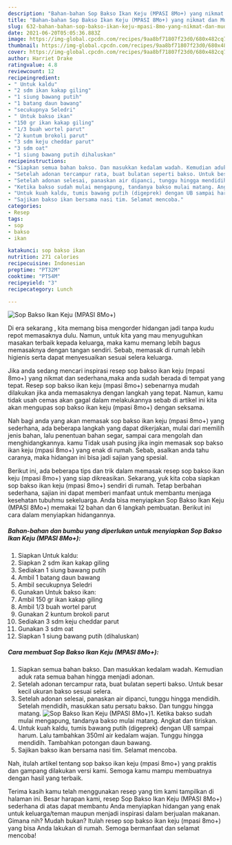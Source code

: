 ```yaml
---
description: "Bahan-bahan Sop Bakso Ikan Keju (MPASI 8Mo+) yang nikmat dan Mudah Dibuat"
title: "Bahan-bahan Sop Bakso Ikan Keju (MPASI 8Mo+) yang nikmat dan Mudah Dibuat"
slug: 632-bahan-bahan-sop-bakso-ikan-keju-mpasi-8mo-yang-nikmat-dan-mudah-dibuat
date: 2021-06-20T05:05:36.883Z
image: https://img-global.cpcdn.com/recipes/9aa8bf71807f23d0/680x482cq70/sop-bakso-ikan-keju-mpasi-8mo-foto-resep-utama.jpg
thumbnail: https://img-global.cpcdn.com/recipes/9aa8bf71807f23d0/680x482cq70/sop-bakso-ikan-keju-mpasi-8mo-foto-resep-utama.jpg
cover: https://img-global.cpcdn.com/recipes/9aa8bf71807f23d0/680x482cq70/sop-bakso-ikan-keju-mpasi-8mo-foto-resep-utama.jpg
author: Harriet Drake
ratingvalue: 4.8
reviewcount: 12
recipeingredient:
- " Untuk kaldu"
- "2 sdm ikan kakap giling"
- "1 siung bawang putih"
- "1 batang daun bawang"
- "secukupnya Seledri"
- " Untuk bakso ikan"
- "150 gr ikan kakap giling"
- "1/3 buah wortel parut"
- "2 kuntum brokoli parut"
- "3 sdm keju cheddar parut"
- "3 sdm oat"
- "1 siung bawang putih dihaluskan"
recipeinstructions:
- "Siapkan semua bahan bakso. Dan masukkan kedalam wadah. Kemudian aduk rata semua bahan hingga menjadi adonan."
- "Setelah adonan tercampur rata, buat bulatan seperti bakso. Untuk besar kecil ukuran bakso sesuai selera."
- "Setelah adonan selesai, panaskan air dipanci, tunggu hingga mendidih. Setelah mendidih, masukkan satu persatu bakso. Dan tunggu hingga matang."
- "Ketika bakso sudah mulai mengapung, tandanya bakso mulai matang. Angkat dan tiriskan."
- "Untuk kuah kaldu, tumis bawang putih (digeprek) dengan UB sampai harum. Lalu tambahkan 350ml air kedalam wajan. Tunggu hingga mendidih. Tambahkan potongan daun bawang."
- "Sajikan bakso ikan bersama nasi tim. Selamat mencoba."
categories:
- Resep
tags:
- sop
- bakso
- ikan

katakunci: sop bakso ikan 
nutrition: 271 calories
recipecuisine: Indonesian
preptime: "PT32M"
cooktime: "PT54M"
recipeyield: "3"
recipecategory: Lunch

---
```



![Sop Bakso Ikan Keju (MPASI 8Mo+)](https://img-global.cpcdn.com/recipes/9aa8bf71807f23d0/680x482cq70/sop-bakso-ikan-keju-mpasi-8mo-foto-resep-utama.jpg)

Di era  sekarang , kita memang bisa mengorder hidangan jadi tanpa kudu repot memasaknya dulu. Namun, untuk kita yang mau menyuguhkan masakan terbaik kepada keluarga, maka kamu memang lebih bagus memasaknya dengan tangan sendiri. Sebab, memasak di rumah lebih higienis serta dapat menyesuaikan sesuai selera keluarga.

Jika anda sedang mencari inspirasi resep sop bakso ikan keju (mpasi 8mo+) yang nikmat dan sederhana,maka anda sudah berada di tempat yang tepat. Resep sop bakso ikan keju (mpasi 8mo+)  sebenarnya mudah dilakukan jika anda memasaknya dengan langkah yang tepat. Namun, kamu tidak usah cemas akan gagal dalam melakukannya 
sebab di artikel ini kita akan mengupas sop bakso ikan keju (mpasi 8mo+) dengan seksama.  



Nah bagi anda yang akan memasak sop bakso ikan keju (mpasi 8mo+) yang sederhana, ada beberapa langkah yang dapat dikerjakan, mulai dari memilih jenis bahan, lalu penentuan bahan segar, sampai cara mengolah dan menghidangkannya. kamu Tidak usah pusing jika ingin memasak sop bakso ikan keju (mpasi 8mo+) yang enak di rumah. Sebab, asalkan anda  tahu caranya, maka hidangan ini bisa jadi sajian yang spesial.

Berikut ini, ada beberapa tips dan trik dalam memasak resep sop bakso ikan keju (mpasi 8mo+) yang siap dikreasikan. Sekarang, yuk kita coba siapkan sop bakso ikan keju (mpasi 8mo+) sendiri di rumah. Tetap berbahan sederhana, sajian ini dapat memberi manfaat untuk membantu menjaga kesehatan tubuhmu sekeluarga. Anda bisa menyiapkan Sop Bakso Ikan Keju (MPASI 8Mo+) memakai 12 bahan dan 6 langkah pembuatan. Berikut ini cara dalam menyiapkan hidangannya.

<!--inarticleads1-->

##### Bahan-bahan dan bumbu yang diperlukan untuk menyiapkan Sop Bakso Ikan Keju (MPASI 8Mo+):

1. Siapkan  Untuk kaldu:
1. Siapkan 2 sdm ikan kakap giling
1. Sediakan 1 siung bawang putih
1. Ambil 1 batang daun bawang
1. Ambil secukupnya Seledri
1. Gunakan  Untuk bakso ikan:
1. Ambil 150 gr ikan kakap giling
1. Ambil 1/3 buah wortel parut
1. Gunakan 2 kuntum brokoli parut
1. Sediakan 3 sdm keju cheddar parut
1. Gunakan 3 sdm oat
1. Siapkan 1 siung bawang putih (dihaluskan)




<!--inarticleads2-->

##### Cara membuat Sop Bakso Ikan Keju (MPASI 8Mo+):

1. Siapkan semua bahan bakso. Dan masukkan kedalam wadah. Kemudian aduk rata semua bahan hingga menjadi adonan.
1. Setelah adonan tercampur rata, buat bulatan seperti bakso. Untuk besar kecil ukuran bakso sesuai selera.
1. Setelah adonan selesai, panaskan air dipanci, tunggu hingga mendidih. Setelah mendidih, masukkan satu persatu bakso. Dan tunggu hingga matang.
<img src="//assets-global.cpcdn.com/assets/icons/button_play-2c75c40dde080a61004c1f40b05d8f140eaff45d7e9e6481dc71c63d2e7c4909.png" alt="Sop Bakso Ikan Keju (MPASI 8Mo+)">1. Ketika bakso sudah mulai mengapung, tandanya bakso mulai matang. Angkat dan tiriskan.
1. Untuk kuah kaldu, tumis bawang putih (digeprek) dengan UB sampai harum. Lalu tambahkan 350ml air kedalam wajan. Tunggu hingga mendidih. Tambahkan potongan daun bawang.
1. Sajikan bakso ikan bersama nasi tim. Selamat mencoba.




Nah, itulah artikel tentang  sop bakso ikan keju (mpasi 8mo+)  yang praktis dan gampang dilakukan versi kami. Semoga kamu mampu membuatnya dengan hasil yang terbaik. 

Terima kasih kamu telah menggunakan resep yang tim kami tampilkan di halaman ini. Besar harapan kami, resep  Sop Bakso Ikan Keju (MPASI 8Mo+) sederhana di atas dapat membantu Anda menyiapkan hidangan yang enak untuk keluarga/teman maupun menjadi inspirasi dalam berjualan makanan. Gimana nih? Mudah bukan? Itulah resep sop bakso ikan keju (mpasi 8mo+) yang bisa Anda lakukan di rumah. Semoga bermanfaat dan selamat mencoba!

